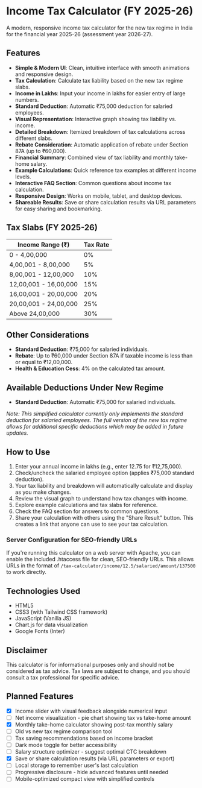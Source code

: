 # Income Tax Calculator (FY 2025-26)

A modern, responsive income tax calculator for the new tax regime in India for the financial year 2025-26 (assessment year 2026-27).

## Features

- **Simple & Modern UI**: Clean, intuitive interface with smooth animations and responsive design.
- **Tax Calculation**: Calculate tax liability based on the new tax regime slabs.
- **Income in Lakhs**: Input your income in lakhs for easier entry of large numbers.
- **Standard Deduction**: Automatic ₹75,000 deduction for salaried employees.
- **Visual Representation**: Interactive graph showing tax liability vs. income.
- **Detailed Breakdown**: Itemized breakdown of tax calculations across different slabs.
- **Rebate Consideration**: Automatic application of rebate under Section 87A (up to ₹60,000).
- **Financial Summary**: Combined view of tax liability and monthly take-home salary.
- **Example Calculations**: Quick reference tax examples at different income levels.
- **Interactive FAQ Section**: Common questions about income tax calculation.
- **Responsive Design**: Works on mobile, tablet, and desktop devices.
- **Shareable Results**: Save or share calculation results via URL parameters for easy sharing and bookmarking.

## Tax Slabs (FY 2025-26)

| Income Range (₹) | Tax Rate |
|------------------|----------|
| 0 - 4,00,000 | 0% |
| 4,00,001 - 8,00,000 | 5% |
| 8,00,001 - 12,00,000 | 10% |
| 12,00,001 - 16,00,000 | 15% |
| 16,00,001 - 20,00,000 | 20% |
| 20,00,001 - 24,00,000 | 25% |
| Above 24,00,000 | 30% |

## Other Considerations

- **Standard Deduction**: ₹75,000 for salaried individuals.
- **Rebate**: Up to ₹60,000 under Section 87A if taxable income is less than or equal to ₹12,00,000.
- **Health & Education Cess**: 4% on the calculated tax amount.

## Available Deductions Under New Regime

- **Standard Deduction**: Automatic ₹75,000 for salaried individuals.

*Note: This simplified calculator currently only implements the standard deduction for salaried employees. The full version of the new tax regime allows for additional specific deductions which may be added in future updates.*

## How to Use

1. Enter your annual income in lakhs (e.g., enter 12.75 for ₹12,75,000).
2. Check/uncheck the salaried employee option (applies ₹75,000 standard deduction).
3. Your tax liability and breakdown will automatically calculate and display as you make changes.
4. Review the visual graph to understand how tax changes with income.
5. Explore example calculations and tax slabs for reference.
6. Check the FAQ section for answers to common questions.
7. Share your calculation with others using the "Share Result" button. This creates a link that anyone can use to see your tax calculation.

### Server Configuration for SEO-friendly URLs

If you're running this calculator on a web server with Apache, you can enable the included .htaccess file for clean, SEO-friendly URLs. This allows URLs in the format of `/tax-calculator/income/12.5/salaried/amount/137500` to work directly.

## Technologies Used

- HTML5
- CSS3 (with Tailwind CSS framework)
- JavaScript (Vanilla JS)
- Chart.js for data visualization
- Google Fonts (Inter)

## Disclaimer

This calculator is for informational purposes only and should not be considered as tax advice. Tax laws are subject to change, and you should consult a tax professional for specific advice. 

## Planned Features

- [x] Income slider with visual feedback alongside numerical input
- [ ] Net income visualization - pie chart showing tax vs take-home amount
- [x] Monthly take-home calculator showing post-tax monthly salary
- [ ] Old vs new tax regime comparison tool
- [ ] Tax saving recommendations based on income bracket
- [ ] Dark mode toggle for better accessibility
- [ ] Salary structure optimizer - suggest optimal CTC breakdown
- [x] Save or share calculation results (via URL parameters or export)
- [ ] Local storage to remember user's last calculation
- [ ] Progressive disclosure - hide advanced features until needed
- [ ] Mobile-optimized compact view with simplified controls 